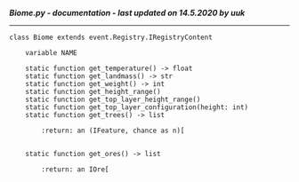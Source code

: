 ***Biome.py - documentation - last updated on 14.5.2020 by uuk***
___

    class Biome extends event.Registry.IRegistryContent

        variable NAME

        static function get_temperature() -> float
        static function get_landmass() -> str
        static function get_weight() -> int
        static function get_height_range()
        static function get_top_layer_height_range()
        static function get_top_layer_configuration(height: int)
        static function get_trees() -> list
            
            :return: an (IFeature, chance as n)[
            

        static function get_ores() -> list
            
            :return: an IOre[
            
